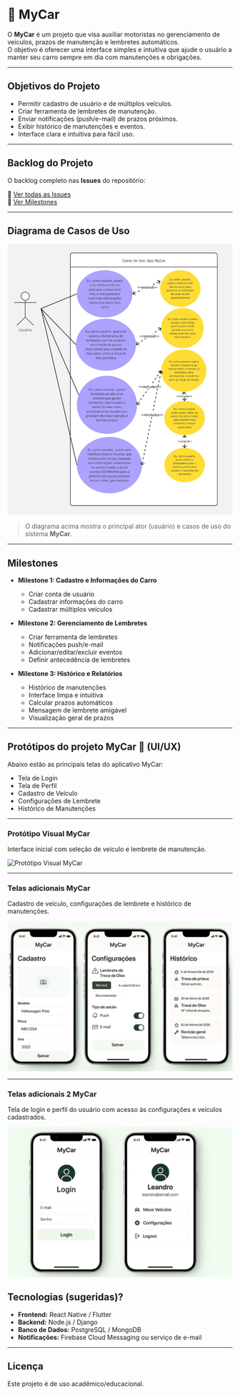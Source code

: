 # 🚗 MyCar

O **MyCar** é um projeto que visa auxiliar motoristas no gerenciamento de veículos, prazos de manutenção e lembretes automáticos.  
O objetivo é oferecer uma interface simples e intuitiva que ajude o usuário a manter seu carro sempre em dia com manutenções e obrigações.

---

## Objetivos do Projeto
- Permitir cadastro de usuário e de múltiplos veículos.
- Criar ferramenta de lembretes de manutenção.
- Enviar notificações (push/e-mail) de prazos próximos.
- Exibir histórico de manutenções e eventos.
- Interface clara e intuitiva para fácil uso.

---

## Backlog do Projeto
O backlog completo nas **Issues** do repositório:

🔗 [Ver todas as Issues](../../issues)  
🔗 [Ver Milestones](../../milestones)

---

## Diagrama de Casos de Uso

![Diagrama de Casos de Uso](Use%20Case%20Diagram%20(1).jpg)


> O diagrama acima mostra o principal ator (usuário) e casos de uso do sistema **MyCar**.

---

## Milestones
- **Milestone 1: Cadastro e Informações do Carro**  
  - Criar conta de usuário  
  - Cadastrar informações do carro  
  - Cadastrar múltiplos veículos  

- **Milestone 2: Gerenciamento de Lembretes**  
  - Criar ferramenta de lembretes  
  - Notificações push/e-mail  
  - Adicionar/editar/excluir eventos  
  - Definir antecedência de lembretes  

- **Milestone 3: Histórico e Relatórios**  
  - Histórico de manutenções  
  - Interface limpa e intuitiva  
  - Calcular prazos automáticos  
  - Mensagem de lembrete amigável  
  - Visualização geral de prazos

---

## Protótipos do projeto MyCar 🚗 (UI/UX)
Abaixo estão as principais telas do aplicativo MyCar:

- Tela de Login
- Tela de Perfil
- Cadastro de Veículo
- Configurações de Lembrete
- Histórico de Manutenções

---

### Protótipo Visual MyCar  
Interface inicial com seleção de veículo e lembrete de manutenção.

![Protótipo Visual MyCar](Protótipo%20Visual%20MyCar.jpg)

---

### Telas adicionais MyCar  
Cadastro de veículo, configurações de lembrete e histórico de manutenções.

![Telas adicionais MyCar](Telas%20adicionais%20MyCar.jpg)

---

### Telas adicionais 2 MyCar  
Tela de login e perfil do usuário com acesso às configurações e veículos cadastrados.

![Telas adicionais 2 MyCar](Telas%20adicionais%202%20MyCar.jpg)

## Tecnologias (sugeridas)?
- **Frontend:** React Native / Flutter  
- **Backend:** Node.js / Django  
- **Banco de Dados:** PostgreSQL / MongoDB  
- **Notificações:** Firebase Cloud Messaging ou serviço de e-mail  

---

## Licença
Este projeto é de uso acadêmico/educacional.  


